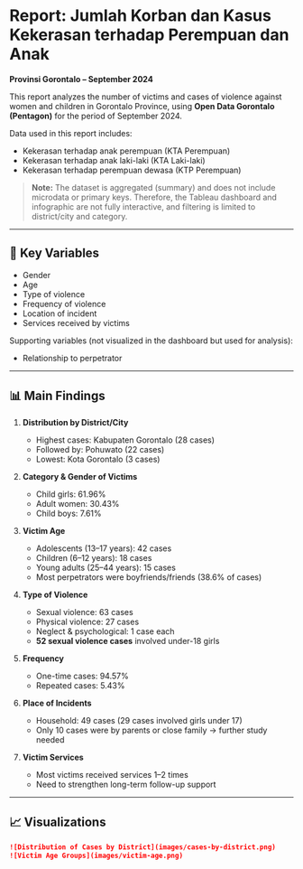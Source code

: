 # Report: Jumlah Korban dan Kasus Kekerasan terhadap Perempuan dan Anak  
**Provinsi Gorontalo – September 2024**

This report analyzes the number of victims and cases of violence against women and children in Gorontalo Province, using **Open Data Gorontalo (Pentagon)** for the period of September 2024.

Data used in this report includes:  
- Kekerasan terhadap anak perempuan (KTA Perempuan)  
- Kekerasan terhadap anak laki-laki (KTA Laki-laki)  
- Kekerasan terhadap perempuan dewasa (KTP Perempuan)  

> **Note:** The dataset is aggregated (summary) and does not include microdata or primary keys. Therefore, the Tableau dashboard and infographic are not fully interactive, and filtering is limited to district/city and category.

---

## 🔑 Key Variables
- Gender  
- Age  
- Type of violence  
- Frequency of violence  
- Location of incident  
- Services received by victims  

Supporting variables (not visualized in the dashboard but used for analysis):  
- Relationship to perpetrator  

---

## 📊 Main Findings

1. **Distribution by District/City**  
   - Highest cases: Kabupaten Gorontalo (28 cases)  
   - Followed by: Pohuwato (22 cases)  
   - Lowest: Kota Gorontalo (3 cases)  

2. **Category & Gender of Victims**  
   - Child girls: 61.96%  
   - Adult women: 30.43%  
   - Child boys: 7.61%  

3. **Victim Age**  
   - Adolescents (13–17 years): 42 cases  
   - Children (6–12 years): 18 cases  
   - Young adults (25–44 years): 15 cases  
   - Most perpetrators were boyfriends/friends (38.6% of cases)  

4. **Type of Violence**  
   - Sexual violence: 63 cases  
   - Physical violence: 27 cases  
   - Neglect & psychological: 1 case each  
   - **52 sexual violence cases** involved under-18 girls  

5. **Frequency**  
   - One-time cases: 94.57%  
   - Repeated cases: 5.43%  

6. **Place of Incidents**  
   - Household: 49 cases (29 cases involved girls under 17)  
   - Only 10 cases were by parents or close family → further study needed  

7. **Victim Services**  
   - Most victims received services 1–2 times  
   - Need to strengthen long-term follow-up support  

---

## 📈 Visualizations

```markdown
![Distribution of Cases by District](images/cases-by-district.png)
![Victim Age Groups](images/victim-age.png)
